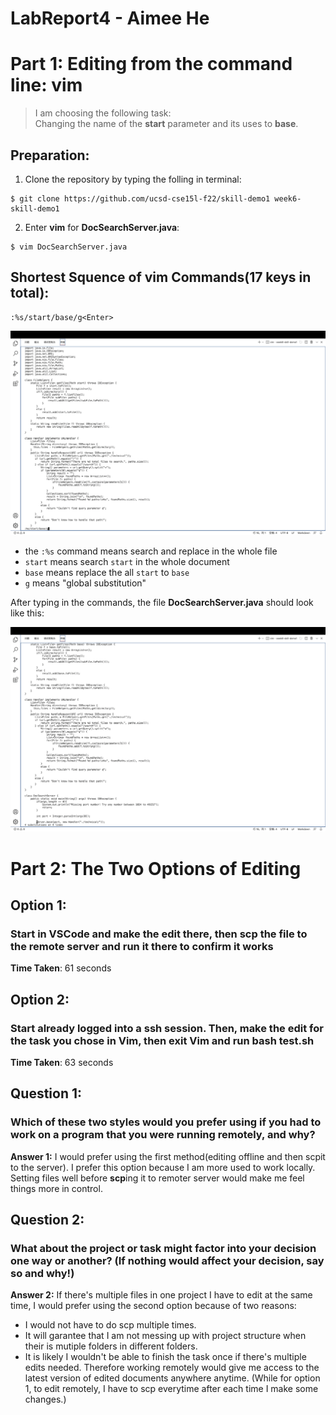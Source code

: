# LabReport4 - Aimee He
# Part 1: Editing from the command line: vim
> I am choosing the following task: \
Changing the name of the **start** parameter and its uses to **base**.

## Preparation:
1. Clone the repository by typing the folling in terminal:
```
$ git clone https://github.com/ucsd-cse15l-f22/skill-demo1 week6-skill-demo1 
```
2. Enter **vim** for **DocSearchServer.java**:
```
$ vim DocSearchServer.java
```


## Shortest Squence of **vim** Commands(17 keys in total):
```
:%s/start/base/g<Enter>
```
![vimcommand1](https://github.com/meAImee/cse15l-labreport4/blob/main/vimcommand1.png)

* the `:%s` command means search and replace in the whole file
* `start` means search `start` in the whole document
* `base` means replace the all `start` to `base`
* `g` means "global substitution"

After typing in the commands, the file **DocSearchServer.java** should look like this:

![vimcommand2](https://github.com/meAImee/cse15l-labreport4/blob/main/vimcommand2.png)

# Part 2: The Two Options of Editing

## Option 1: 

### Start in VSCode and make the edit there, then scp the file to the remote server and run it there to confirm it works

**Time Taken**: 61 seconds

## Option 2:
### Start already logged into a ssh session. Then, make the edit for the task you chose in Vim, then exit Vim and run bash test.sh

**Time Taken**: 63 seconds

## Question 1:
### Which of these two styles would you prefer using if you had to work on a program that you were running remotely, and why?

**Answer 1:** I would prefer using the first method(editing offline and then scpit to the server). I prefer this option because I am more used to work locally. Setting files well before **scp**ing it to remoter server would make me feel things more in control.

## Question 2:
### What about the project or task might factor into your decision one way or another? (If nothing would affect your decision, say so and why!)

**Answer 2:** If there's multiple files in one project I have to edit at the same time, I would prefer using the second option because of two reasons:
* I would not have to do scp multiple times.
* It will garantee that I am not messing up with project structure when their is mutiple folders in different folders.
* It is likely I wouldn't be able to finish the task once if there's multiple edits needed. Therefore working remotely would give me access to the latest version of edited documents anywhere anytime. (While for option 1, to edit remotely, I have to scp everytime after each time I make some changes.)

